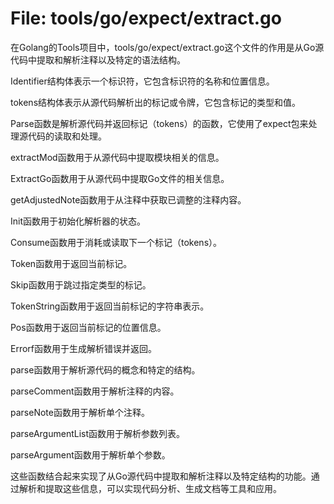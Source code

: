 # File: tools/go/expect/extract.go

在Golang的Tools项目中，tools/go/expect/extract.go这个文件的作用是从Go源代码中提取和解析注释以及特定的语法结构。

Identifier结构体表示一个标识符，它包含标识符的名称和位置信息。

tokens结构体表示从源代码解析出的标记或令牌，它包含标记的类型和值。

Parse函数是解析源代码并返回标记（tokens）的函数，它使用了expect包来处理源代码的读取和处理。

extractMod函数用于从源代码中提取模块相关的信息。

ExtractGo函数用于从源代码中提取Go文件的相关信息。

getAdjustedNote函数用于从注释中获取已调整的注释内容。

Init函数用于初始化解析器的状态。

Consume函数用于消耗或读取下一个标记（tokens）。

Token函数用于返回当前标记。

Skip函数用于跳过指定类型的标记。

TokenString函数用于返回当前标记的字符串表示。

Pos函数用于返回当前标记的位置信息。

Errorf函数用于生成解析错误并返回。

parse函数用于解析源代码的概念和特定的结构。

parseComment函数用于解析注释的内容。

parseNote函数用于解析单个注释。

parseArgumentList函数用于解析参数列表。

parseArgument函数用于解析单个参数。

这些函数结合起来实现了从Go源代码中提取和解析注释以及特定结构的功能。通过解析和提取这些信息，可以实现代码分析、生成文档等工具和应用。

